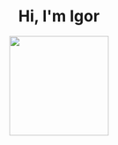 <h1 align="center">Hi, I'm Igor</h1>

<div align="center">
 <a href="https://github.com/igorsuzuki99">
  <img height="180em" src="https://github-readme-stats.vercel.app/api?username=igorsuzuki99&show_icons=true&theme=highcontrast&include_all_commits=true&count_private=true"/>
</div>
